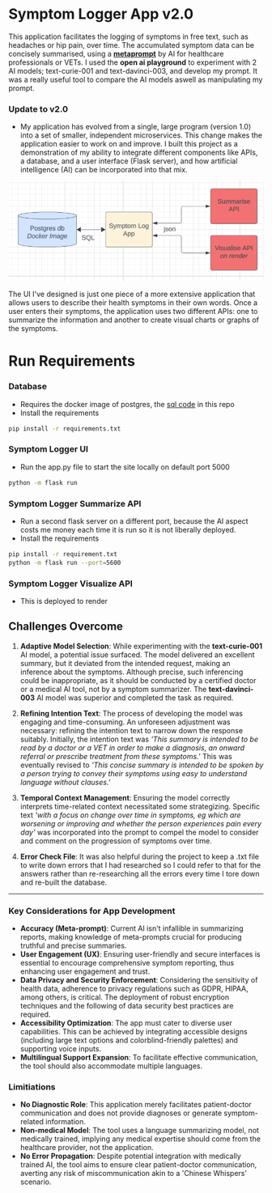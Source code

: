 # Symptom Logger App v2.0

This application facilitates the logging of symptoms in free text, such as headaches or hip pain, over time. The accumulated symptom data can be concisely summarised, using a [**metaprompt**](./application/metaprompt.py) by AI for healthcare professionals or VETs. I used the **open ai playground** to experiment with 2 AI models; text-curie-001 and text-davinci-003, and develop my prompt. It was a really useful tool to compare the AI models aswell as manipulating my prompt.

### Update to v2.0
- My application has evolved from a single, large program (version 1.0) into a set of smaller, independent microservices. This change makes the application easier to work on and improve. I built this project as a demonstration of my ability to integrate different components like APIs, a database, and a user interface (Flask server), and how artificial intelligence (AI) can be incorporated into that mix.

![Application Design](./application/static/images/SL_diagram.png)

The UI I've designed is just one piece of a more extensive application that allows users to describe their health symptoms in their own words. Once a user enters their symptoms, the application uses two different APIs: one to summarize the information and another to create visual charts or graphs of the symptoms.

# Run Requirements
### Database
- Requires the docker image of postgres, the [sql code](./application/static/scripts/database_create.sql ) in this repo
- Install the requirements
```bash
pip install -r requirements.txt
```
### Symptom Logger UI
- Run the app.py file to start the site locally on default port 5000
```bash
python -m flask run
```
### Symptom Logger Summarize API
- Run a second flask server on a different port, because the AI aspect costs me money each time it is run so it is not liberally deployed.
- Install the requirements
```bash
pip install -r requirement.txt
python -m flask run --port=5600
```
### Symptom Logger Visualize API
- This is deployed to render



## Challenges Overcome

1. **Adaptive Model Selection**: While experimenting with the **text-curie-001** AI model, a potential issue surfaced. The model delivered an excellent summary, but it deviated from the intended request, making an inference about the symptoms. Although precise, such inferencing could be inappropriate, as it should be conducted by a certified doctor or a medical AI tool, not by a symptom summarizer. The **text-davinci-003** AI model was superior and completed the task as required.

2. **Refining Intention Text**: The process of developing the model was engaging and time-consuming. An unforeseen adjustment was necessary: refining the intention text to narrow down the response suitably. Initially, the intention text was *'This summary is intended to be read by a doctor or a VET in order to make a diagnosis, an onward referral or prescribe treatment from these symptoms.'* This was eventually revised to *'This concise summary is intended to be spoken by a person trying to convey their symptoms using easy to understand language without clauses.'*

3. **Temporal Context Management**: Ensuring the model correctly interprets time-related context necessitated some strategizing. Specific text *'with a focus on change over time in symptoms, eg which are worsening or improving and whether the person experiences pain every day'* was incorporated into the prompt to compel the model to consider and comment on the progression of symptoms over time.

4. **Error Check File**: It was also helpful during the project to keep a .txt file to write down errors that I had researched so I could refer to that for the answers rather than re-researching all the errors every time I tore down and re-built the database.

___
### Key Considerations for App Development
- **Accuracy (Meta-prompt)**: 
    Current AI isn't infallible in summarizing reports, making knowledge of meta-prompts crucial for producing truthful and precise summaries.
- **User Engagement (UX)**: 
    Ensuring user-friendly and secure interfaces is essential to encourage comprehensive symptom reporting, thus enhancing user engagement and trust.
- **Data Privacy and Security Enforcement**: 
    Considering the sensitivity of health data, adherence to privacy regulations such as GDPR, HIPAA, among others, is critical. The deployment of robust encryption techniques and the following of data security best practices are required.
- **Accessibility Optimization**: 
    The app must cater to diverse user capabilities. This can be achieved by integrating accessible designs (including large text options and colorblind-friendly palettes) and supporting voice inputs.
- **Multilingual Support Expansion**: 
    To facilitate effective communication, the tool should also accommodate multiple languages.

### Limitiations
- **No Diagnostic Role**: This application merely facilitates patient-doctor communication and does not provide diagnoses or generate symptom-related information.
- **Non-medical Model**: The tool uses a language summarizing model, not medically trained, implying any medical expertise should come from the healthcare provider, not the application.
- **No Error Propagation**: Despite potential integration with medically trained AI, the tool aims to ensure clear patient-doctor communication, averting any risk of miscommunication akin to a 'Chinese Whispers' scenario.
